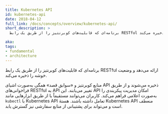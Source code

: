 ```yaml
---
title: Kubernetes API
id: kubernetes-api
date: 2018-04-12
full_link: /docs/concepts/overview/kubernetes-api/
short_description: >
  برنامه‌ای که قابلیت‌های کوبرنتیز را از طریق یک رابط RESTful ارائه می‌دهد و وضعیت خوشه را ذخیره می‌کند.

aka: 
tags:
- fundamental
- architecture
---
```

 برنامه‌ای که قابلیت‌های کوبرنتیز را از طریق یک رابط RESTful ارائه می‌دهد و وضعیت خوشه را ذخیره می‌کند.

<!--more--> 

منابع کوبرنتیز و «سوابق قصد» همگی به‌صورت اشیای API ذخیره می‌شوند و از طریق فراخوانی‌های RESTful به API تغییر می‌یابند. این API امکان مدیریت پیکربندی را به‌صورت اعلامی فراهم می‌کند. کاربران می‌توانند مستقیماً یا از طریق ابزارهایی مانند `kubectl` با Kubernetes API تعامل داشته باشند. هستهٔ Kubernetes API منعطف است و می‌تواند برای پشتیبانی از منابع سفارشی نیز گسترش یابد.
